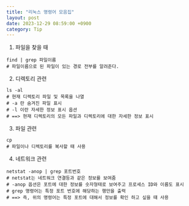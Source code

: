 ```yaml
---
title: "리눅스 명령어 모음집"
layout: post
date: 2023-12-29 08:59:00 +0900
category: Tip
---
```


1. 파일을 찾을 때
```
find | grep 파일이름
# 파일이름으로 된 파일이 있는 경로 전부를 알려준다.
```

2. 디렉토리 관련

```
ls -al
# 현재 디렉토리 파일 및 목록을 나열
# -a 란 숨겨진 파일 표시
# -l 이란 자세한 정보 표시 옵션
# ==> 현재 디렉토리의 모든 파일과 디렉토리에 대한 자세한 정보 표시

```

3. 파일 관련

```
cp
# 파일이나 디렉토리를 복사할 때 사용

```

4. 네트워크 관련

```
netstat -anop | grep 포트번호
# netstat는 네트워크 연결등과 같은 정보를 보여줌
# -anop 옵션은 포트에 대한 정보를 숫자형태로 보여주고 프로세스 ID와 이름도 표시
# grep 명령어는 특정 포트 번호에 해당하는 행만을 출력
# ==> 즉, 위의 명령어는 특정 포트에 대해서 정보를 확인 하고 싶을 때 사용
```